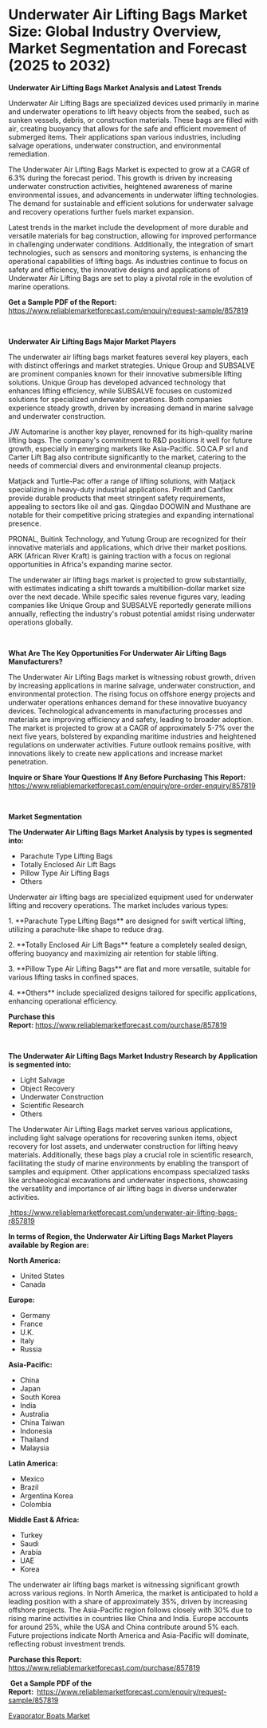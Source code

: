 <p><h1>Underwater Air Lifting Bags Market Size: Global Industry Overview, Market Segmentation and Forecast (2025 to 2032)</h1></p><p><strong>Underwater Air Lifting Bags Market Analysis and Latest Trends</strong></p>
<p><p>Underwater Air Lifting Bags are specialized devices used primarily in marine and underwater operations to lift heavy objects from the seabed, such as sunken vessels, debris, or construction materials. These bags are filled with air, creating buoyancy that allows for the safe and efficient movement of submerged items. Their applications span various industries, including salvage operations, underwater construction, and environmental remediation.</p><p>The Underwater Air Lifting Bags Market is expected to grow at a CAGR of 6.3% during the forecast period. This growth is driven by increasing underwater construction activities, heightened awareness of marine environmental issues, and advancements in underwater lifting technologies. The demand for sustainable and efficient solutions for underwater salvage and recovery operations further fuels market expansion.</p><p>Latest trends in the market include the development of more durable and versatile materials for bag construction, allowing for improved performance in challenging underwater conditions. Additionally, the integration of smart technologies, such as sensors and monitoring systems, is enhancing the operational capabilities of lifting bags. As industries continue to focus on safety and efficiency, the innovative designs and applications of Underwater Air Lifting Bags are set to play a pivotal role in the evolution of marine operations.</p></p>
<p><strong>Get a Sample PDF of the Report:&nbsp;</strong> <a href="https://www.reliablemarketforecast.com/enquiry/request-sample/857819?utm_campaign=2876&utm_medium=2&utm_source=Github&utm_content=ia&utm_term=09042025&utm_id=underwater-air-lifting-bags">https://www.reliablemarketforecast.com/enquiry/request-sample/857819</a></p>
<p>&nbsp;</p>
<p><strong>Underwater Air Lifting Bags Major Market Players</strong></p>
<p><p>The underwater air lifting bags market features several key players, each with distinct offerings and market strategies. Unique Group and SUBSALVE are prominent companies known for their innovative submersible lifting solutions. Unique Group has developed advanced technology that enhances lifting efficiency, while SUBSALVE focuses on customized solutions for specialized underwater operations. Both companies experience steady growth, driven by increasing demand in marine salvage and underwater construction.</p><p>JW Automarine is another key player, renowned for its high-quality marine lifting bags. The company's commitment to R&D positions it well for future growth, especially in emerging markets like Asia-Pacific. SO.CA.P srl and Carter Lift Bag also contribute significantly to the market, catering to the needs of commercial divers and environmental cleanup projects.</p><p>Matjack and Turtle-Pac offer a range of lifting solutions, with Matjack specializing in heavy-duty industrial applications. Prolift and Canflex provide durable products that meet stringent safety requirements, appealing to sectors like oil and gas. Qingdao DOOWIN and Musthane are notable for their competitive pricing strategies and expanding international presence.</p><p>PRONAL, Buitink Technology, and Yutung Group are recognized for their innovative materials and applications, which drive their market positions. ARK (African River Kraft) is gaining traction with a focus on regional opportunities in Africa's expanding marine sector.</p><p>The underwater air lifting bags market is projected to grow substantially, with estimates indicating a shift towards a multibillion-dollar market size over the next decade. While specific sales revenue figures vary, leading companies like Unique Group and SUBSALVE reportedly generate millions annually, reflecting the industry's robust potential amidst rising underwater operations globally.</p></p>
<p>&nbsp;</p>
<p><strong>What Are The Key Opportunities For Underwater Air Lifting Bags Manufacturers?</strong></p>
<p><p>The Underwater Air Lifting Bags market is witnessing robust growth, driven by increasing applications in marine salvage, underwater construction, and environmental protection. The rising focus on offshore energy projects and underwater operations enhances demand for these innovative buoyancy devices. Technological advancements in manufacturing processes and materials are improving efficiency and safety, leading to broader adoption. The market is projected to grow at a CAGR of approximately 5-7% over the next five years, bolstered by expanding maritime industries and heightened regulations on underwater activities. Future outlook remains positive, with innovations likely to create new applications and increase market penetration.</p></p>
<p><strong>Inquire or Share Your Questions If Any Before Purchasing This Report:</strong> <a href="https://www.reliablemarketforecast.com/enquiry/pre-order-enquiry/857819?utm_campaign=2876&utm_medium=2&utm_source=Github&utm_content=ia&utm_term=09042025&utm_id=underwater-air-lifting-bags">https://www.reliablemarketforecast.com/enquiry/pre-order-enquiry/857819</a></p>
<p>&nbsp;</p>
<p><strong>Market Segmentation</strong></p>
<p><strong>The Underwater Air Lifting Bags Market Analysis by types is segmented into:</strong></p>
<p><ul><li>Parachute Type Lifting Bags</li><li>Totally Enclosed Air Lift Bags</li><li>Pillow Type Air Lifting Bags</li><li>Others</li></ul></p>
<p><p>Underwater air lifting bags are specialized equipment used for underwater lifting and recovery operations. The market includes various types: </p><p>1. **Parachute Type Lifting Bags** are designed for swift vertical lifting, utilizing a parachute-like shape to reduce drag.</p><p>2. **Totally Enclosed Air Lift Bags** feature a completely sealed design, offering buoyancy and maximizing air retention for stable lifting. </p><p>3. **Pillow Type Air Lifting Bags** are flat and more versatile, suitable for various lifting tasks in confined spaces. </p><p>4. **Others** include specialized designs tailored for specific applications, enhancing operational efficiency.</p></p>
<p><strong>Purchase this Report:&nbsp;</strong><a href="https://www.reliablemarketforecast.com/purchase/857819?utm_campaign=2876&utm_medium=2&utm_source=Github&utm_content=ia&utm_term=09042025&utm_id=underwater-air-lifting-bags">https://www.reliablemarketforecast.com/purchase/857819</a></p>
<p>&nbsp;</p>
<p><strong>The Underwater Air Lifting Bags Market Industry Research by Application is segmented into:</strong></p>
<p><ul><li>Light Salvage</li><li>Object Recovery</li><li>Underwater Construction</li><li>Scientific Research</li><li>Others</li></ul></p>
<p><p>The Underwater Air Lifting Bags market serves various applications, including light salvage operations for recovering sunken items, object recovery for lost assets, and underwater construction for lifting heavy materials. Additionally, these bags play a crucial role in scientific research, facilitating the study of marine environments by enabling the transport of samples and equipment. Other applications encompass specialized tasks like archaeological excavations and underwater inspections, showcasing the versatility and importance of air lifting bags in diverse underwater activities.</p></p>
<p><a href="https://www.reliablemarketforecast.com/underwater-air-lifting-bags-r857819?utm_campaign=2876&utm_medium=2&utm_source=Github&utm_content=ia&utm_term=09042025&utm_id=underwater-air-lifting-bags">&nbsp;https://www.reliablemarketforecast.com/underwater-air-lifting-bags-r857819</a></p>
<p><strong>In terms of Region, the Underwater Air Lifting Bags Market Players available by Region are:</strong></p>
<p>
    <p> <strong> North America: </strong>
        <ul>
            <li>United States</li>
            <li>Canada</li>
        </ul>
        </p> 
    <p> <strong> Europe: </strong>
        <ul>
            <li>Germany</li>
            <li>France</li>
            <li>U.K.</li>
            <li>Italy</li>
            <li>Russia</li>
        </ul>
        </p> 
    <p> <strong> Asia-Pacific: </strong>
        <ul>
            <li>China</li>
            <li>Japan</li>
            <li>South Korea</li>
            <li>India</li>
            <li>Australia</li>
            <li>China Taiwan</li>
            <li>Indonesia</li>
            <li>Thailand</li>
            <li>Malaysia</li>
        </ul>
        </p> 
    <p> <strong> Latin America: </strong>
        <ul>
            <li>Mexico</li>
            <li>Brazil</li>
            <li>Argentina Korea</li>
            <li>Colombia</li>
        </ul>
        </p> 
    <p> <strong> Middle East & Africa: </strong>
        <ul>
            <li>Turkey</li>
            <li>Saudi</li>
            <li>Arabia</li>
            <li>UAE</li>
            <li>Korea</li>
        </ul>
    </p>
    </p>
<p><p>The underwater air lifting bags market is witnessing significant growth across various regions. In North America, the market is anticipated to hold a leading position with a share of approximately 35%, driven by increasing offshore projects. The Asia-Pacific region follows closely with 30% due to rising marine activities in countries like China and India. Europe accounts for around 25%, while the USA and China contribute around 5% each. Future projections indicate North America and Asia-Pacific will dominate, reflecting robust investment trends.</p></p>
<p><strong>Purchase this Report: </strong><a href="https://www.reliablemarketforecast.com/purchase/857819?utm_campaign=2876&utm_medium=2&utm_source=Github&utm_content=ia&utm_term=09042025&utm_id=underwater-air-lifting-bags">https://www.reliablemarketforecast.com/purchase/857819</a></p>
<p>&nbsp;<strong>Get a Sample PDF of the Report:&nbsp;&nbsp;</strong><a href="https://www.reliablemarketforecast.com/enquiry/request-sample/857819?utm_campaign=2876&utm_medium=2&utm_source=Github&utm_content=ia&utm_term=09042025&utm_id=underwater-air-lifting-bags">https://www.reliablemarketforecast.com/enquiry/request-sample/857819</a></p>
<p><strong></strong></p>
<p><p><a href="https://github.com/saaindosya/Market-Research-Report-List-1/blob/main/evaporator-boats-market.md?utm_campaign=2876&utm_medium=2&utm_source=Github&utm_content=ia&utm_term=09042025&utm_id=underwater-air-lifting-bags">Evaporator Boats Market</a></p></p>